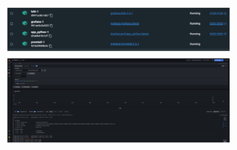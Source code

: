 ![Docker](/monitoring/screenshots/docker.png?raw=true "Title")

![Docker](/monitoring/screenshots/grafana.png?raw=true "Title")
